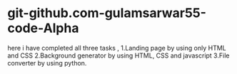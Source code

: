 # git-github.com-gulamsarwar55-code-Alpha
here i have completed all three tasks , 1.Landing page by using only HTML and CSS     2.Background generator by using HTML, CSS and javascript               3.File converter  by using python.
